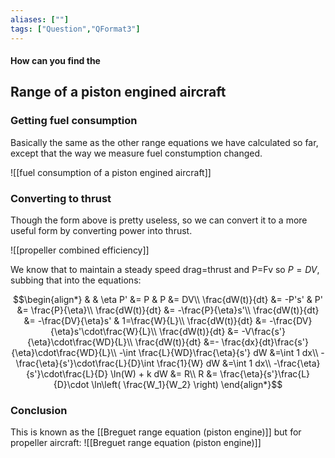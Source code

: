 ```yaml
---
aliases: [""]
tags: ["Question","QFormat3"]
---
```


#### How can you find the
## Range of a piston engined aircraft
### Getting fuel consumption
Basically the same as the other range equations we have calculated so far, except that the way we measure fuel constumption changed.

![[fuel consumption of a piston engined aircraft]]

### Converting to thrust
Though the form above is pretty useless, so we can convert it to a more useful form by converting power into thrust.

![[propeller combined efficiency]]

We know that to maintain a steady speed drag=thrust and P=Fv so $P=DV$, subbing that into the equations:

$$\begin{align*}
  & & \eta P' &= P & P &= DV\\
\frac{dW(t)}{dt} &= -P's' &  P' &= \frac{P}{\eta}\\
\frac{dW(t)}{dt} &= -\frac{P}{\eta}s'\\
\frac{dW(t)}{dt} &= -\frac{DV}{\eta}s' & 1=\frac{W}{L}\\
\frac{dW(t)}{dt} &= -\frac{DV}{\eta}s'\cdot\frac{W}{L}\\
\frac{dW(t)}{dt} &= -V\frac{s'}{\eta}\cdot\frac{WD}{L}\\
\frac{dW(t)}{dt} &=- \frac{dx}{dt}\frac{s'}{\eta}\cdot\frac{WD}{L}\\
-\int \frac{L}{WD}\frac{\eta}{s'} dW &=\int 1 dx\\
-\frac{\eta}{s'}\cdot\frac{L}{D}\int \frac{1}{W}  dW &=\int 1 dx\\
-\frac{\eta}{s'}\cdot\frac{L}{D} \ln(W) + k  dW &= R\\
R &= \frac{\eta}{s'}\frac{L}{D}\cdot \ln\left( \frac{W_1}{W_2} \right)
\end{align*}$$

### Conclusion
This is known as the [[Breguet range equation (piston engine)]] but for propeller aircraft:
![[Breguet range equation (piston engine)]]